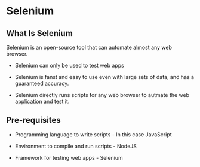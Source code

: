 # Selenium

## What Is Selenium

Selenium is an open-source tool that can automate almost any web browser.

- Selenium can only be used to test web apps

- Selenium is fanst and easy to use even with large sets of data, and has a guaranteed accuracy.

- Selenium directly runs scripts for any web browser to autmate the web application and test it.

## Pre-requisites

- Programming language to write scripts - In this case JavaScript

- Environment to compile and run scripts - NodeJS

- Framework for testing web apps - Selenium